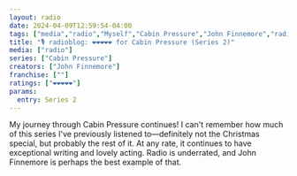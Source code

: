 ```yaml
---
layout: radio
date: 2024-04-09T12:59:54-04:00
tags: ["media","radio","Myself","Cabin Pressure","John Finnemore","radio","BBC Radio","BBC Radio 4"]
title: "🎙️ radioblog: ❤️❤️❤️❤️❤️ for Cabin Pressure (Series 2)"
media: ["radio"]
series: ["Cabin Pressure"]
creators: ["John Finnemore"]
franchise: [""]
ratings: ["❤️❤️❤️❤️❤️"]
params:
  entry: Series 2
---
```

My journey through Cabin Pressure continues! I can't remember how much of this series I've previously listened to—definitely not the Christmas special, but probably the rest of it. At any rate, it continues to have exceptional writing and lovely acting. Radio is underrated, and John Finnemore is perhaps the best example of that.
